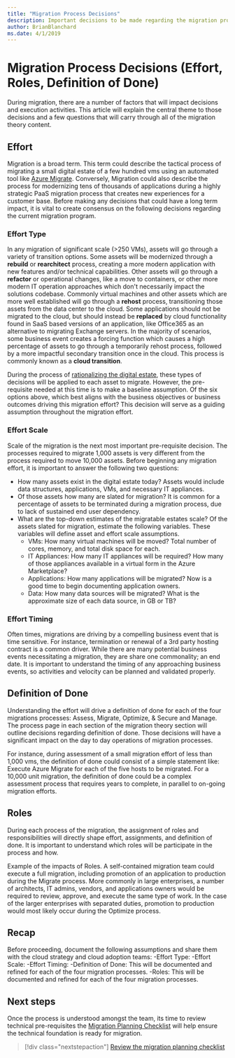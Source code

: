 ```yaml
---
title: "Migration Process Decisions"
description: Important decisions to be made regarding the migration process
author: BrianBlanchard
ms.date: 4/1/2019
---
```


# Migration Process Decisions (Effort, Roles, Definition of Done)

During migration, there are a number of factors that will impact decisions and execution activities. This article will explain the central theme to those decisions and a few questions that will carry through all of the migration theory content.

## Effort

Migration is a broad term. This term could describe the tactical process of migrating a small digital estate of a few hundred vms using an automated tool like [Azure Migrate](/azure/migrate/migrate-overview). Conversely, Migration could also describe the process for modernizing tens of thousands of applications during a highly strategic PaaS migration process that creates new experiences for a customer base. Before making any decisions that could have a long term impact, it is vital to create consensus on the following decisions regarding the current migration program.

### Effort Type

In any migration of significant scale (>250 VMs), assets will go through a variety of transition options. Some assets will be modernized through a **rebuild** or **rearchitect** process, creating a more modern application with new features and/or technical capabilities. Other assets will go through a **refactor** or operational changes, like a move to containers, or other more modern IT operation approaches which don't necessarily impact the solutions codebase. Commonly virtual machines and other assets which are more well established will go through a **rehost** process, transitioning those assets from the data center to the cloud. Some applications should not be migrated to the cloud, but should instead be **replaced** by cloud functionality found in SaaS based versions of an application, like Office365 as an alternative to migrating Exchange servers. In the majority of scenarios, some business event creates a forcing function which causes a high percentage of assets to go through a temporarily rehost process, followed by a more impactful secondary transition once in the cloud. This process is commonly known as a **cloud transition**.

During the process of [rationalizing the digital estate](../../../digital-estate/calculate.md), these types of decisions will be applied to each asset to migrate. However, the pre-requisite needed at this time is to make a baseline assumption. Of the six options above, which best aligns with the business objectives or business outcomes driving this migration effort? This decision will serve as a guiding assumption throughout the migration effort.

### Effort Scale

Scale of the migration is the next most important pre-requisite decision. The processes required to migrate 1,000 assets is very different from the process required to move 10,000 assets. Before beginning any migration effort, it is important to answer the following two questions:

- How many assets exist in the digital estate today? Assets would include data structures, applications, VMs, and necessary IT appliances.
- Of those assets how many are slated for migration? It is common for a percentage of assets to be terminated during a migration process, due to lack of sustained end user dependency.
- What are the top-down estimates of the migratable estates scale? Of the assets slated for migration, estimate the following variables. These variables will define asset and effort scale assumptions.
    - VMs: How many virtual machines will be moved? Total number of cores, memory, and total disk space for each.
    - IT Appliances: How many IT appliances will be required? How many of those appliances available in a virtual form in the Azure Marketplace?
    - Applications: How many applications will be migrated? Now is a good time to begin documenting application owners.
    - Data: How many data sources will be migrated? What is the approximate size of each data source, in GB or TB?

### Effort Timing

Often times, migrations are driving by a compelling business event that is time sensitive. For instance, termination or renewal of a 3rd party hosting contract is a common driver. While there are many potential business events necessitating a migration, they are share one commonality; an end date. It is important to understand the timing of any approaching business events, so activities and velocity can be planned and validated properly.

## Definition of Done

Understanding the effort will drive a definition of done for each of the four migrations processes: Assess, Migrate, Optimize, & Secure and Manage. The process page in each section of the migration theory section will outline decisions regarding definition of done. Those decisions will have a significant impact on the day to day operations of migration processes.

For instance, during assessment of a small migration effort of less than 1,000 vms, the definition of done could consist of a simple statement like: Execute Azure Migrate for each of the five hosts to be migrated. For a 10,000 unit migration, the definition of done could be a complex assessment process that requires years to complete, in parallel to on-going migration efforts.

## Roles

During each process of the migration, the assignment of roles and responsibilities will directly shape effort, assignments, and definition of done. It is important to understand which roles will be participate in the process and how.

Example of the impacts of Roles. A self-contained migration team could execute a full migration, including promotion of an application to production during the Migrate process. More commonly in large enterprises, a number of architects, IT admins, vendors, and applications owners would be required to review, approve, and execute the same type of work. In the case of the larger enterprises with separated duties, promotion to production would most likely occur during the Optimize process.

## Recap

Before proceeding, document the following assumptions and share them with the cloud strategy and cloud adoption teams:
-Effort Type:
-Effort Scale:
-Effort Timing:
-Definition of Done: This will be documented and refined for each of the four migration processes.
-Roles: This will be documented and refined for each of the four migration processes.

## Next steps

Once the process is understood amongst the team, its time to review technical pre-requisites the [Migration Planning Checklist](planning-checklist.md) will help ensure the technical foundation is ready for migration.

> [!div class="nextstepaction"]
> [Review the migration planning checklist](planning-checklist.md)
